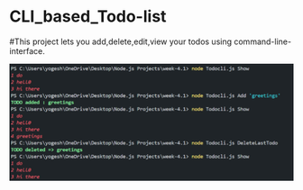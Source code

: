 # CLI_based_Todo-list

#This project lets you add,delete,edit,view your todos using command-line-interface.

![CLI Screenshot](https://github.com/Void-Coder01/CLI_based_Todo-list/blob/main/Screenshot%202024-09-28%20135530.png)
